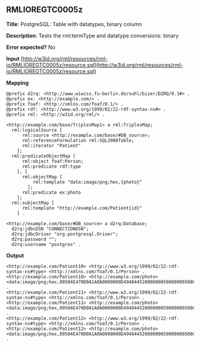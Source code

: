 ## RMLIOREGTC0005z

**Title**: PostgreSQL: Table with datatypes, binary column

**Description**: Tests the rml:termType and datatype conversions: binary

**Error expected?** No

**Input**
 [http://w3id.org/rml/resources/rml-io/RMLIOREGTC0005z/resource.sql](http://w3id.org/rml/resources/rml-io/RMLIOREGTC0005z/resource.sql)

**Mapping**
```
@prefix d2rq: <http://www.wiwiss.fu-berlin.de/suhl/bizer/D2RQ/0.1#> .
@prefix ex: <http://example.com/> .
@prefix foaf: <http://xmlns.com/foaf/0.1/> .
@prefix rdf: <http://www.w3.org/1999/02/22-rdf-syntax-ns#> .
@prefix rml: <http://w3id.org/rml/> .

<http://example.com/base/TriplesMap1> a rml:TriplesMap;
  rml:logicalSource [
      rml:source <http://example.com/base/#DB_source>;
      rml:referenceFormulation rml:SQL2008Table;
      rml:iterator "Patient"
    ];
  rml:predicateObjectMap [
      rml:object foaf:Person;
      rml:predicate rdf:type
    ], [
      rml:objectMap [
          rml:template "data:image/png;hex,{photo}"
        ];
      rml:predicate ex:photo
    ];
  rml:subjectMap [
      rml:template "http://example.com/Patient{id}"
    ] .

<http://example.com/base/#DB_source> a d2rq:Database;
  d2rq:jdbcDSN "CONNECTIONDSN";
  d2rq:jdbcDriver "org.postgresql.Driver";
  d2rq:password "";
  d2rq:username "postgres" .

```

**Output**
```
<http://example.com/Patient10> <http://www.w3.org/1999/02/22-rdf-syntax-ns#type> <http://xmlns.com/foaf/0.1/Person> .
<http://example.com/Patient10> <http://example.com/photo> <data:image/png;hex,89504E470D0A1A0A0000000D49484452000000050000000508060000008D6F26E50000001C4944415408D763F9FFFEBFC37F062005C3201284D031F18258CD04000EF535CBD18E0E1F0000000049454E44AE426082> .
<http://example.com/Patient11> <http://www.w3.org/1999/02/22-rdf-syntax-ns#type> <http://xmlns.com/foaf/0.1/Person> .
<http://example.com/Patient11> <http://example.com/photo> <data:image/png;hex,89504E470D0A1A0A0000000D49484452000000050000000508060000008D6F26E50000001C4944415408D763F9FFFF3FC37F062005C3201284D031F18258CD04000EF535CBD18E0E1F0000000049454E44AE426082> .
<http://example.com/Patient12> <http://www.w3.org/1999/02/22-rdf-syntax-ns#type> <http://xmlns.com/foaf/0.1/Person> .
<http://example.com/Patient12> <http://example.com/photo> <data:image/png;hex,89504E470D0A1A0A0000000D49484452000000050000000508060000008D6F26E50000001C4944415408D763F9FFFEBFC37F062005C3201284D031F18258CD04000EF535CBD18E0E1F0000000049454E44AE426082> .

```

